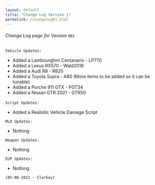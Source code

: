 ```yaml
---
layout: default
title: "Change Log Version 1"
permalink: /changelog01.html
---
```



###### Change Log page for Version `001`

``` Vehicle Updates: ```

- Added a Lambourghini Centanario - LP770
- Added a Lexus RX570 - Wald2018
- Added a Audi R8 - R820
- Added a Toyota Supra - A80 (More items to be added so it can be tunable)
- Added a Porche 911 GTX - PGT34
- Added a Nissan GTR 2021 - GTR50

‎``` Script Updates: ```

- Added a Realistic Vehicle Damage Script

``` MLO Updates: ```

- Nothing

``` Weapon Updates: ```

- Nothing

``` EUP Updates: ```

- Nothing

`(05-08-2021 - Clarkey)`


